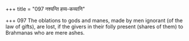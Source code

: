 +++
title = "097 नश्यन्ति हव्य-कव्यानि"

+++
097	The oblations to gods and manes, made by men ignorant (of the law of gifts), are lost, if the givers in their folly present (shares of them) to Brahmanas who are mere ashes.